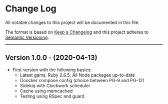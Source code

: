 # Change Log

All notable changes to this project will be documented in this file.

The format is based on [Keep a Changelog](http://keepachangelog.com/en/1.0.0/) and this project adheres to [Semantic Versioning](http://semver.org/spec/v2.0.0.html).

---

## <a name=1.0.0 /> Version 1.0.0 - (2020-04-13)

- First version with the following basics:
  - Latest gems; Ruby 2.6.5; All Node packages up-to-date
  - Doocker compose config (choice between PG-9 and PG-12)
  - Sidekiq with Clockwork scheduler
  - Cache using memcached
  - Testing using RSpec and guard
